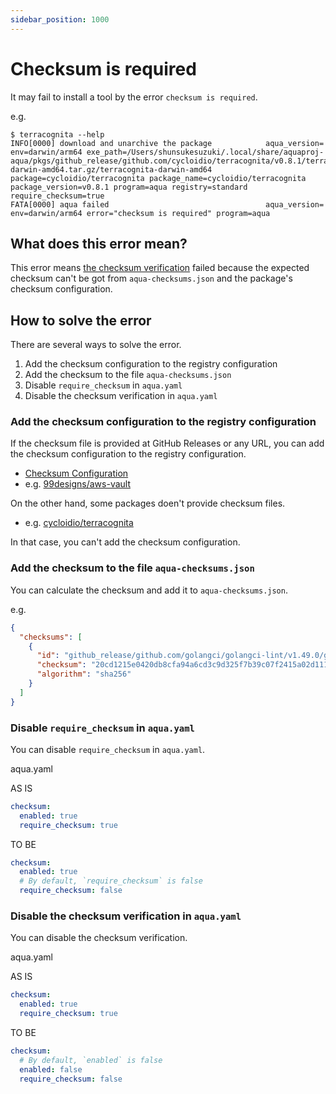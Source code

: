 ```yaml
---
sidebar_position: 1000
---
```


# Checksum is required

It may fail to install a tool by the error `checksum is required`.

e.g.

```console
$ terracognita --help
INFO[0000] download and unarchive the package            aqua_version= env=darwin/arm64 exe_path=/Users/shunsukesuzuki/.local/share/aquaproj-aqua/pkgs/github_release/github.com/cycloidio/terracognita/v0.8.1/terracognita-darwin-amd64.tar.gz/terracognita-darwin-amd64 package=cycloidio/terracognita package_name=cycloidio/terracognita package_version=v0.8.1 program=aqua registry=standard require_checksum=true
FATA[0000] aqua failed                                   aqua_version= env=darwin/arm64 error="checksum is required" program=aqua
```

## What does this error mean?

This error means [the checksum verification](/docs/reference/security/checksum) failed because the expected checksum can't be got from `aqua-checksums.json` and the package's checksum configuration.

## How to solve the error

There are several ways to solve the error.

1. Add the checksum configuration to the registry configuration 
1. Add the checksum to the file `aqua-checksums.json`
1. Disable `require_checksum` in `aqua.yaml`
1. Disable the checksum verification in `aqua.yaml`

### Add the checksum configuration to the registry configuration 

If the checksum file is provided at GitHub Releases or any URL, you can add the checksum configuration to the registry configuration.

- [Checksum Configuration](/docs/reference/security/checksum#registrys-checksum-configuration)
- e.g. [99designs/aws-vault](https://github.com/aquaproj/aqua-registry/blob/v3.65.0/registry.yaml#L22-L29)

On the other hand, some packages doen't provide checksum files.

- e.g. [cycloidio/terracognita](https://github.com/aquaproj/aqua-registry/blob/v3.65.0/registry.yaml#L4204-L4205)

In that case, you can't add the checksum configuration.

### Add the checksum to the file `aqua-checksums.json`

You can calculate the checksum and add it to `aqua-checksums.json`.

e.g. 

```json
{
  "checksums": [
    {
      "id": "github_release/github.com/golangci/golangci-lint/v1.49.0/golangci-lint-1.49.0-darwin-amd64.tar.gz",
      "checksum": "20cd1215e0420db8cfa94a6cd3c9d325f7b39c07f2415a02d111568d8bc9e271",
      "algorithm": "sha256"
    }
  ]
}
```

### Disable `require_checksum` in `aqua.yaml`

You can disable `require_checksum` in `aqua.yaml`.

aqua.yaml

AS IS

```yaml
checksum:
  enabled: true
  require_checksum: true
```

TO BE

```yaml
checksum:
  enabled: true
  # By default, `require_checksum` is false
  require_checksum: false
```

### Disable the checksum verification in `aqua.yaml`

You can disable the checksum verification.

aqua.yaml

AS IS

```yaml
checksum:
  enabled: true
  require_checksum: true
```

TO BE

```yaml
checksum:
  # By default, `enabled` is false
  enabled: false
  require_checksum: false
```
